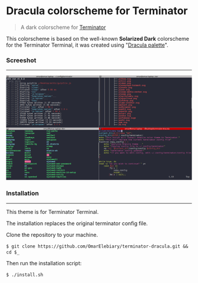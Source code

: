 Dracula colorscheme for Terminator
===================================

> A dark colorscheme for [Terminator](http://www.tenshu.net/terminator/)

This colorscheme is based on the well-known __Solarized Dark__ colorscheme for the Terminator Terminal, it was created using "[Dracula palette](https://github.com/zenorocha/dracula-theme#color-palette)".

### Screeshot
_______________


![Screenshot](screenshot.png)

### Installation
_________________

This theme is for Terminator Terminal.

The installation replaces the original terminator config file.

Clone the repository to your machine.

    $ git clone https://github.com/OmarElebiary/terminator-dracula.git && cd $_

Then run the installation script:

    $ ./install.sh

